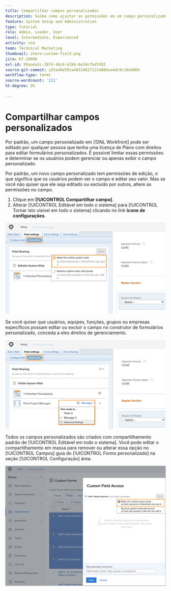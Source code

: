 ```yaml
---
title: Compartilhar campos personalizados
description: Saiba como ajustar as permissões em um campo personalizado para determinar se os usuários podem gerenciar ou apenas visualizar o campo personalizado.
feature: System Setup and Administration
type: Tutorial
role: Admin, Leader, User
level: Intermediate, Experienced
activity: use
team: Technical Marketing
thumbnail: share-custom-field.png
jira: KT-10090
exl-id: 99aaea2c-28f4-46c6-b384-6e14cfbd7d93
source-git-commit: a25a49e59ca483246271214886ea4dc9c10e8d66
workflow-type: tm+mt
source-wordcount: '211'
ht-degree: 0%

---
```


# Compartilhar campos personalizados

Por padrão, um campo personalizado em [!DNL Workfront] pode ser editado por qualquer pessoa que tenha uma licença de Plano com direitos para editar formulários personalizados. É possível limitar essas permissões e determinar se os usuários podem gerenciar ou apenas exibir o campo personalizado.

Por padrão, um novo campo personalizado tem permissões de edição, o que significa que os usuários podem ver o campo e editar seu valor. Mas se você não quiser que ele seja editado ou excluído por outros, altere as permissões no campo.

1. Clique em **[!UICONTROL Compartilhar campo]**.
1. Alterar [!UICONTROL Editável em todo o sistema] para [!UICONTROL Tornar isto visível em todo o sistema] clicando no link **ícone de configurações**.

![[!UICONTROL Tornar isto visível em todo o sistema] opção no [!UICONTROL Compartilhar campo] subguia](assets/custom-forms-field-sharing-1.png)

Se você quiser que usuários, equipes, funções, grupos ou empresas específicos possam editar ou excluir o campo no construtor de formulários personalizado, conceda a eles direitos de gerenciamento.

![[!UICONTROL Compartilhar campo] na guia [!UICONTROL Configurações de campo] no construtor de formulários personalizado](assets/custom-forms-field-sharing-2.png)

Todos os campos personalizados são criados com compartilhamento padrão de [!UICONTROL Editável em todo o sistema]. Você pode editar o compartilhamento em massa para remover ou alterar essa opção no [!UICONTROL Campos] guia do [!UICONTROL Forms personalizado] na seção [!UICONTROL Configuração] área.

![[!UICONTROL Acesso ao campo personalizado] janela](assets/custom-forms-field-sharing-3.png)
